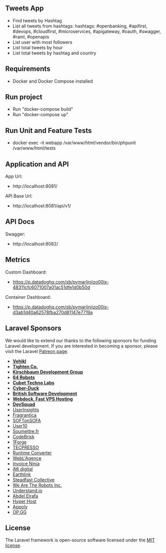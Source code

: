 ## Tweets App
- Find tweets by Hashtag
- List all tweets from hashtags: hashtags: #openbanking, #apifirst, #devops, #cloudfirst, #microservices, #apigateway, #oauth, #swagger, #raml, #openapis
- List user with most followers
- List total tweets by hour
- List total tweets by hashtag and country


## Requirements
- Docker and Docker Compose installed


## Run project
- Run "docker-compose build"
- Run "docker-compose up"


## Run Unit and Feature Tests
- docker exec -it webapp /var/www/html/vendor/bin/phpunit /var/www/html/tests


## Application and API
App Url:
- http://localhost:8081/

API Base Url:
- http://localhost:8081/api/v1/


## API Docs
Swagger: 
- http://localhost:8082/


## Metrics
Custom Dashboard:
- https://p.datadoghq.com/sb/pymarljnjizo00ix-48311cfc6071007a01ac51dfe1d0b50d

Container Dashboard:
- https://p.datadoghq.com/sb/pymarljnjizo00ix-d3ab1d40a62578fba270d81147e7719a


## Laravel Sponsors

We would like to extend our thanks to the following sponsors for funding Laravel development. If you are interested in becoming a sponsor, please visit the Laravel [Patreon page](https://patreon.com/taylorotwell).

- **[Vehikl](https://vehikl.com/)**
- **[Tighten Co.](https://tighten.co)**
- **[Kirschbaum Development Group](https://kirschbaumdevelopment.com)**
- **[64 Robots](https://64robots.com)**
- **[Cubet Techno Labs](https://cubettech.com)**
- **[Cyber-Duck](https://cyber-duck.co.uk)**
- **[British Software Development](https://www.britishsoftware.co)**
- **[Webdock, Fast VPS Hosting](https://www.webdock.io/en)**
- **[DevSquad](https://devsquad.com)**
- [UserInsights](https://userinsights.com)
- [Fragrantica](https://www.fragrantica.com)
- [SOFTonSOFA](https://softonsofa.com/)
- [User10](https://user10.com)
- [Soumettre.fr](https://soumettre.fr/)
- [CodeBrisk](https://codebrisk.com)
- [1Forge](https://1forge.com)
- [TECPRESSO](https://tecpresso.co.jp/)
- [Runtime Converter](http://runtimeconverter.com/)
- [WebL'Agence](https://weblagence.com/)
- [Invoice Ninja](https://www.invoiceninja.com)
- [iMi digital](https://www.imi-digital.de/)
- [Earthlink](https://www.earthlink.ro/)
- [Steadfast Collective](https://steadfastcollective.com/)
- [We Are The Robots Inc.](https://watr.mx/)
- [Understand.io](https://www.understand.io/)
- [Abdel Elrafa](https://abdelelrafa.com)
- [Hyper Host](https://hyper.host)
- [Appoly](https://www.appoly.co.uk)
- [OP.GG](https://op.gg)


## License

The Laravel framework is open-source software licensed under the [MIT license](https://opensource.org/licenses/MIT).
